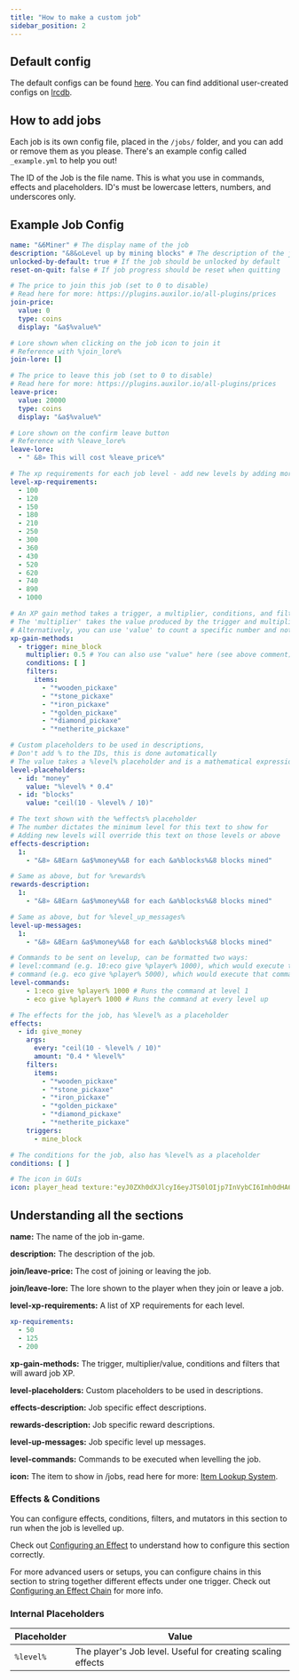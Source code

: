 ```yaml
---
title: "How to make a custom job"
sidebar_position: 2
---
```


## Default config
The default configs can be found [here](https://github.com/Auxilor/EcoJobs/tree/master/eco-core/core-plugin/src/main/resources/jobs).
You can find additional user-created configs on [lrcdb](https://lrcdb.auxilor.io/).

## How to add jobs
Each job is its own config file, placed in the `/jobs/` folder, and you can add or remove them as you please. There's an example config called `_example.yml` to help you out!

The ID of the Job is the file name. This is what you use in commands, effects and placeholders.
ID's must be lowercase letters, numbers, and underscores only.

## Example Job Config

```yaml
name: "&6Miner" # The display name of the job
description: "&8&oLevel up by mining blocks" # The description of the job
unlocked-by-default: true # If the job should be unlocked by default
reset-on-quit: false # If job progress should be reset when quitting

# The price to join this job (set to 0 to disable)
# Read here for more: https://plugins.auxilor.io/all-plugins/prices
join-price:
  value: 0
  type: coins
  display: "&a$%value%"

# Lore shown when clicking on the job icon to join it
# Reference with %join_lore%
join-lore: []

# The price to leave this job (set to 0 to disable)
# Read here for more: https://plugins.auxilor.io/all-plugins/prices
leave-price:
  value: 20000
  type: coins
  display: "&a$%value%"

# Lore shown on the confirm leave button
# Reference with %leave_lore%
leave-lore:
  - " &8» This will cost %leave_price%"

# The xp requirements for each job level - add new levels by adding more to this list
level-xp-requirements:
  - 100
  - 120
  - 150
  - 180
  - 210
  - 250
  - 300
  - 360
  - 430
  - 520
  - 620
  - 740
  - 890
  - 1000

# An XP gain method takes a trigger, a multiplier, conditions, and filters.
# The 'multiplier' takes the value produced by the trigger and multiplies it
# Alternatively, you can use 'value' to count a specific number and not a multiplier
xp-gain-methods:
  - trigger: mine_block
    multiplier: 0.5 # You can also use "value" here (see above comment)
    conditions: [ ]
    filters:
      items:
        - "*wooden_pickaxe"
        - "*stone_pickaxe"
        - "*iron_pickaxe"
        - "*golden_pickaxe"
        - "*diamond_pickaxe"
        - "*netherite_pickaxe"

# Custom placeholders to be used in descriptions,
# Don't add % to the IDs, this is done automatically
# The value takes a %level% placeholder and is a mathematical expression
level-placeholders:
  - id: "money"
    value: "%level% * 0.4"
  - id: "blocks"
    value: "ceil(10 - %level% / 10)"

# The text shown with the %effects% placeholder
# The number dictates the minimum level for this text to show for
# Adding new levels will override this text on those levels or above
effects-description:
  1:
    - "&8» &8Earn &a$%money%&8 for each &a%blocks%&8 blocks mined"

# Same as above, but for %rewards%
rewards-description:
  1:
    - "&8» &8Earn &a$%money%&8 for each &a%blocks%&8 blocks mined"

# Same as above, but for %level_up_messages%
level-up-messages:
  1:
    - "&8» &8Earn &a$%money%&8 for each &a%blocks%&8 blocks mined"

# Commands to be sent on levelup, can be formatted two ways:
# level:command (e.g. 10:eco give %player% 1000), which would execute that command for level 10
# command (e.g. eco give %player% 5000), which would execute that command for all levels
level-commands:
	- 1:eco give %player% 1000 # Runs the command at level 1
	- eco give %player% 1000 # Runs the command at every level up

# The effects for the job, has %level% as a placeholder
effects:
  - id: give_money
    args:
      every: "ceil(10 - %level% / 10)"
      amount: "0.4 * %level%"
    filters:
      items:
        - "*wooden_pickaxe"
        - "*stone_pickaxe"
        - "*iron_pickaxe"
        - "*golden_pickaxe"
        - "*diamond_pickaxe"
        - "*netherite_pickaxe"
    triggers:
      - mine_block

# The conditions for the job, also has %level% as a placeholder
conditions: [ ]

# The icon in GUIs
icon: player_head texture:"eyJ0ZXh0dXJlcyI6eyJTS0lOIjp7InVybCI6Imh0dHA6Ly90ZXh0dXJlcy5taW5lY3JhZnQubmV0L3RleHR1cmUvODU3MDVjZjg2NGRmMmMxODJlMzJjNDg2YjcxNDdjYmY3ODJhMGFhM2RmOGE2ZDYxNDUzOTM5MGJmODRmYjE1ZCJ9fX0="
```

## Understanding all the sections

**name:** The name of the job in-game.

**description:** The description of the job.

**join/leave-price:** The cost of joining or leaving the job.

**join/leave-lore:** The lore shown to the player when they join or leave a job.

**level-xp-requirements:** A list of XP requirements for each level.
```yaml
xp-requirements:
  - 50
  - 125
  - 200
```

**xp-gain-methods:** The trigger, multiplier/value, conditions and filters that will award job XP.

**level-placeholders:** Custom placeholders to be used in descriptions.

**effects-description:** Job specific effect descriptions.

**rewards-description:** Job specific reward descriptions.

**level-up-messages:** Job specific level up messages.

**level-commands:** Commands to be executed when levelling the job.

**icon:** The item to show in /jobs, read here for more: [Item Lookup System](https://plugins.auxilor.io/all-plugins/the-item-lookup-system).

### Effects & Conditions

You can configure effects, conditions, filters, and mutators in this section to run when the job is levelled up.

Check out [Configuring an Effect](https://plugins.auxilor.io/effects/configuring-an-effect) to understand how to configure this section correctly.

For more advanced users or setups, you can configure chains in this section to string together different effects under one trigger. Check out [Configuring an Effect Chain](https://plugins.auxilor.io/effects/configuring-a-chain) for more info.

### Internal Placeholders

| Placeholder | Value                                                       |
| ----------- | ----------------------------------------------------------- |
| `%level%`   | The player's Job level. Useful for creating scaling effects |
